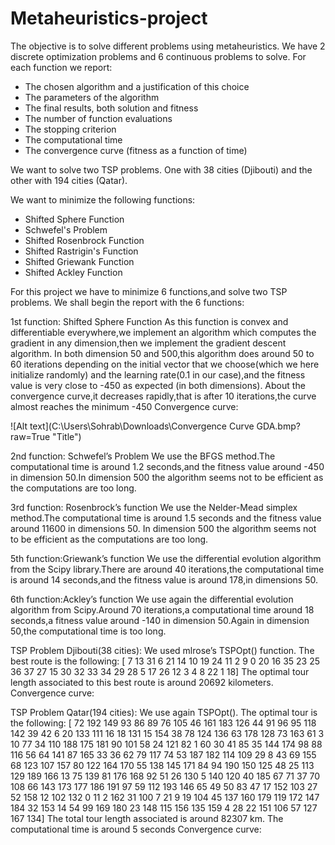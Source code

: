 # Metaheuristics-project

The objective is to solve different problems using metaheuristics. We have
2 discrete optimization problems and 6 continuous problems to solve.
For each function we report:
- The chosen algorithm and a justification of this choice
- The parameters of the algorithm
- The final results, both solution and fitness
- The number of function evaluations
- The stopping criterion
- The computational time
- The convergence curve (fitness as a function of time)

We want to solve two TSP problems.
One with 38 cities (Djibouti) and the other with 194 cities (Qatar).

We want to minimize the following functions:
- Shifted Sphere Function
- Schwefel's Problem
- Shifted Rosenbrock Function
- Shifted Rastrigin's Function
- Shifted Griewank Function
- Shifted Ackley Function


For this project we have to minimize 6 functions,and solve two TSP problems.
We shall begin the report with the 6 functions:

1st function: Shifted Sphere Function
As this function is convex and differentiable everywhere,we implement an algorithm which computes the gradient in any dimension,then we implement the gradient descent algorithm.
In both dimension 50 and 500,this algorithm does around 50 to 60 iterations depending on the initial vector that we choose(which we here initialize randomly) and the learning rate(0.1 in our case),and the fitness value is very close to -450 as expected (in both dimensions).
About the convergence curve,it decreases rapidly,that is after 10 iterations,the curve almost reaches the minimum -450
Convergence curve:

![Alt text](C:\Users\Sohrab\Downloads\Convergence Curve GDA.bmp?raw=True "Title")



 

2nd function: Schwefel’s Problem
We use the BFGS method.The computational time is around 1.2 seconds,and the fitness value around -450 in dimension 50.In dimension 500 the algorithm seems not to be efficient as the computations are too long.

3rd function: Rosenbrock’s function
We use the Nelder-Mead simplex method.The computational time is around 1.5 seconds and the fitness value around 11600 in dimensions 50. In dimension 500 the algorithm seems not to be efficient as the computations are too long.

5th function:Griewank’s function
We use the differential evolution algorithm from the Scipy library.There are around 40 iterations,the computational time is around 14 seconds,and the fitness value is around 178,in dimensions 50.


6th function:Ackley’s function
We use again the differential evolution algorithm from Scipy.Around 70 iterations,a computational time around 18 seconds,a fitness value around -140 in dimension 50.Again in dimension 50,the computational time is too long.


TSP Problem Djibouti(38 cities):
We used mlrose’s TSPOpt() function.
The best route is the following:
[ 7 13 31 6 21 14 10 19 24 11 2 9 0 20 16 35 23 25 36 37 27 15 30 32
33 34 29 28 5 17 26 12 3 4 8 22 1 18]
The optimal tour length associated to this best route is around 20692 kilometers.
Convergence curve:
 


TSP Problem Qatar(194 cities):
We use again TSPOpt().
The optimal tour is the following:
[ 72 192 149 93 86 89 76 105 46 161 183 126 44 91 96 95 118 142
39 42 6 20 133 111 16 18 131 15 154 38 78 124 136 63 178 128
73 163 61 3 10 77 34 110 188 175 181 90 101 58 24 121 82 1
60 30 41 85 35 144 174 98 88 116 56 64 141 87 165 33 36 62
79 117 74 53 187 182 114 109 29 8 43 69 155 68 123 107 157 80
122 164 170 55 138 145 171 84 94 190 150 125 48 25 113 129 189 166
13 75 139 81 176 168 92 51 26 130 5 140 120 40 185 67 71 37
70 108 66 143 173 177 186 191 97 59 112 193 146 65 49 50 83 47
17 152 103 27 52 158 12 102 132 0 11 2 162 31 100 7 21 9
19 104 45 137 160 179 119 172 147 184 32 153 14 54 99 169 180 23
148 115 156 135 159 4 28 22 151 106 57 127 167 134]
The total tour length associated is around 82307 km.
The computational time is around 5 seconds
Convergence curve:
 


